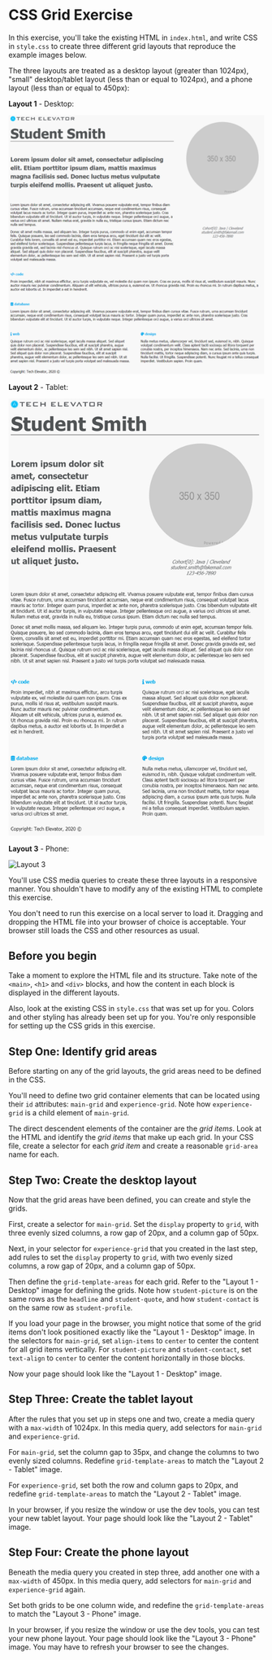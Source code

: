 # CSS Grid Exercise

In this exercise, you'll take the existing HTML in `index.html`, and write CSS in `style.css` to create three different grid layouts that reproduce the example images below.

The three layouts are treated as a desktop layout (greater than 1024px), "small" desktop/tablet layout (less than or equal to 1024px), and a phone layout (less than or equal to 450px):

**Layout 1** - Desktop:

![Layout 1](./layouts/layout-1.png)

**Layout 2** - Tablet:

![Layout 2](./layouts/layout-2.png)

**Layout 3** - Phone:

![Layout 3](./layouts/layout-3.gif)

You'll use CSS media queries to create these three layouts in a responsive manner. You shouldn't have to modify any of the existing HTML to complete this exercise.

You don't need to run this exercise on a local server to load it. Dragging and dropping the HTML file into your browser of choice is acceptable. Your browser still loads the CSS and other resources as usual.

## Before you begin

Take a moment to explore the HTML file and its structure. Take note of the `<main>`, `<h1>` and `<div>` blocks, and how the content in each block is displayed in the different layouts.

Also, look at the existing CSS in `style.css` that was set up for you. Colors and other styling has already been set up for you. You're only responsible for setting up the CSS grids in this exercise.

## Step One: Identify grid areas

Before starting on any of the grid layouts, the grid areas need to be defined in the CSS.

You'll need to define two grid container elements that can be located using their `id` attributes: `main-grid` and `experience-grid`. Note how `experience-grid` is a child element of `main-grid`.

The direct descendent elements of the container are the _grid items_. Look at the HTML and identify the _grid items_ that make up each grid. In your CSS file, create a selector for each _grid item_ and create a reasonable `grid-area` name for each.

## Step Two: Create the desktop layout

Now that the grid areas have been defined, you can create and style the grids.

First, create a selector for `main-grid`. Set the `display` property to `grid`, with three evenly sized columns, a row gap of 20px, and a column gap of 50px.

Next, in your selector for `experience-grid` that you created in the last step, add rules to set the `display` property to `grid`, with two evenly sized columns, a row gap of 20px, and a column gap of 50px.

Then define the `grid-template-areas` for each grid. Refer to the "Layout 1 - Desktop" image for defining the grids. Note how `student-picture` is on the same rows as the `headline` and `student-quote`, and how `student-contact` is on the same row as `student-profile`.

If you load your page in the browser, you might notice that some of the grid items don't look positioned exactly like the "Layout 1 - Desktop" image. In the selectors for `main-grid`, set `align-items` to `center` to center the content for all grid items vertically. For `student-picture` and `student-contact`, set `text-align` to `center` to center the content horizontally in those blocks.

Now your page should look like the "Layout 1 - Desktop" image.

## Step Three: Create the tablet layout

After the rules that you set up in steps one and two, create a media query with a `max-width` of 1024px. In this media query, add selectors for `main-grid` and `experience-grid`.

For `main-grid`, set the column gap to 35px, and change the columns to two evenly sized columns. Redefine `grid-template-areas` to match the "Layout 2 - Tablet" image.

For `experience-grid`, set both the row and column gaps to 20px, and redefine `grid-template-areas` to match the "Layout 2 - Tablet" image.

In your browser, if you resize the window or use the dev tools, you can test your new tablet layout. Your page should look like the "Layout 2 - Tablet" image.

## Step Four: Create the phone layout

Beneath the media query you created in step three, add another one with a `max-width` of 450px. In this media query, add selectors for `main-grid` and `experience-grid` again.

Set both grids to be one column wide, and redefine the `grid-template-areas` to match the "Layout 3 - Phone" image.

In your browser, if you resize the window or use the dev tools, you can test your new phone layout. Your page should look like the "Layout 3 - Phone" image. You may have to refresh your browser to see the changes.
